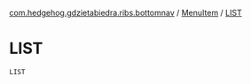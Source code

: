 [com.hedgehog.gdzietabiedra.ribs.bottomnav](../index.md) / [MenuItem](index.md) / [LIST](./-l-i-s-t.md)

# LIST

`LIST`